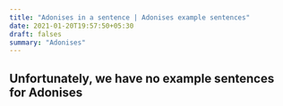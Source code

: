 ```yaml
---
title: "Adonises in a sentence | Adonises example sentences"
date: 2021-01-20T19:57:50+05:30
draft: falses
summary: "Adonises"
---
```

## Unfortunately, we have no example sentences for Adonises                 
